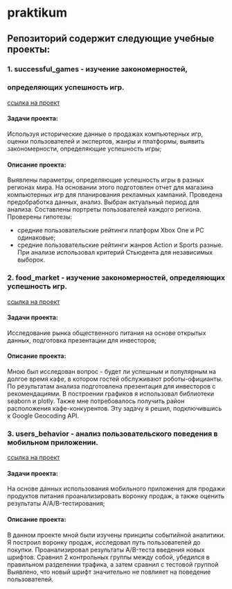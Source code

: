 # praktikum

## Репозиторий содержит следующие учебные проекты:


### 1. successful_games - изучение закономерностей,
### определяющих успешность игр. 
[ссылка на проект](https://github.com/shdrn2402/praktikum/tree/main/successful_games)

#### Задачи проекта:
Используя исторические данные о продажах компьютерных игр, оценки пользователей и экспертов, жанры и платформы, выявить закономерности, определяющие успешность игры;

#### Описание проекта:
Выявлены параметры, определяющие успешность игры в разных регионах мира. На основании этого подготовлен отчет для магазина компьютерных игр для планирования 
рекламных кампаний. Проведена предобработка данных, анализ. Выбран актуальный период для анализа. Составлены портреты пользователей каждого региона. Проверены гипотезы:
- средние пользовательские рейтинги платформ Xbox One и PC одинаковые;
- средние пользовательские рейтинги жанров Action и Sports разные.
При анализе использовал критерий Стьюдента для независимых выборок.

### 2. food_market - изучение закономерностей, определяющих успешность игр.

[ссылка на проект](https://github.com/shdrn2402/praktikum/tree/main/food_market)

#### Задачи проекта:
Исследование рынка общественного питания на основе открытых данных, подготовка презентации для инвесторов;

#### Описание проекта:
Мною был исследован вопрос - будет ли успешным и популярным на долгое время кафе, в котором гостей обслуживают роботы-официанты. По результатам анализа подготовлена презентация для инвесторов с рекомендациями. В построении графиков я использовал библиотеки seaborn и plotly. Также мне потребовалось получить район расположения кафе-конкурентов. Эту задачу я решил, подключившись к Google Geocoding API.

### 3. users_behavior - анализ пользовательского поведения в мобильном приложении.

[ссылка на проект](https://github.com/shdrn2402/praktikum/tree/main/users_behavior)

#### Задачи проекта:
На основе данных использования мобильного приложения для продажи продуктов питания проанализировать воронку продаж, а также оценить результаты A/A/B-тестирования;

#### Описание проекта:
В данном проекте мной были изучены принципы событийной аналитики. Я построил воронку продаж, исследовал путь пользователей до покупки. Проанализировал результаты A/B-теста введения новых шрифтов. Сравнил 2 контрольных группы между собой, убедился в правильном разделении трафика, а затем сравнил с тестовой группой Выявлено, что новый шрифт значительно не повлияет на поведение пользователей.
